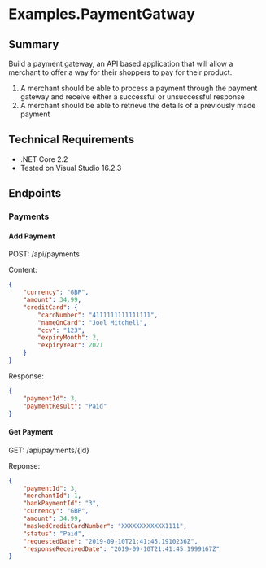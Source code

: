 # Examples.PaymentGatway

## Summary

Build a payment gateway, an API based application that will allow a merchant to offer a way for their shoppers to pay for their product.

1. A merchant should be able to process a payment through the payment gateway and receive either a successful or unsuccessful response 
2. A merchant should be able to retrieve the details of a previously made payment

## Technical Requirements

- .NET Core 2.2
- Tested on Visual Studio 16.2.3

## Endpoints

### Payments

#### Add Payment

POST: /api/payments 

Content:

```json
{
	"currency": "GBP",
	"amount": 34.99,
	"creditCard": {
		"cardNumber": "4111111111111111",
		"nameOnCard": "Joel Mitchell",
		"ccv": "123",
		"expiryMonth": 2,
		"expiryYear": 2021
	}
}
```
Response:

```json
{
    "paymentId": 3,
    "paymentResult": "Paid"
}
```

#### Get Payment

GET: /api/payments/{id}

Reponse:

```json
{
    "paymentId": 3,
    "merchantId": 1,
    "bankPaymentId": "3",
    "currency": "GBP",
    "amount": 34.99,
    "maskedCreditCardNumber": "XXXXXXXXXXXX1111",
    "status": "Paid",
    "requestedDate": "2019-09-10T21:41:45.1910236Z",
    "responseReceivedDate": "2019-09-10T21:41:45.1999167Z"
}
```